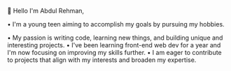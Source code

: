 👋 Hello
I'm Abdul Rehman,

• I'm a young teen aiming to accomplish my goals by pursuing my hobbies.

• My passion is writing code, learning new things, and building unique and interesting projects. 
• I've been learning front-end web dev for a year and I'm now focusing on improving my skills further.
• I am eager to contribute to projects that align with my interests and broaden my expertise.

<!---
r3hm2n/r3hm2n is a ✨ special ✨ repository because its `README.md` (this file) appears on your GitHub profile.
You can click the Preview link to take a look at your changes.
--->


